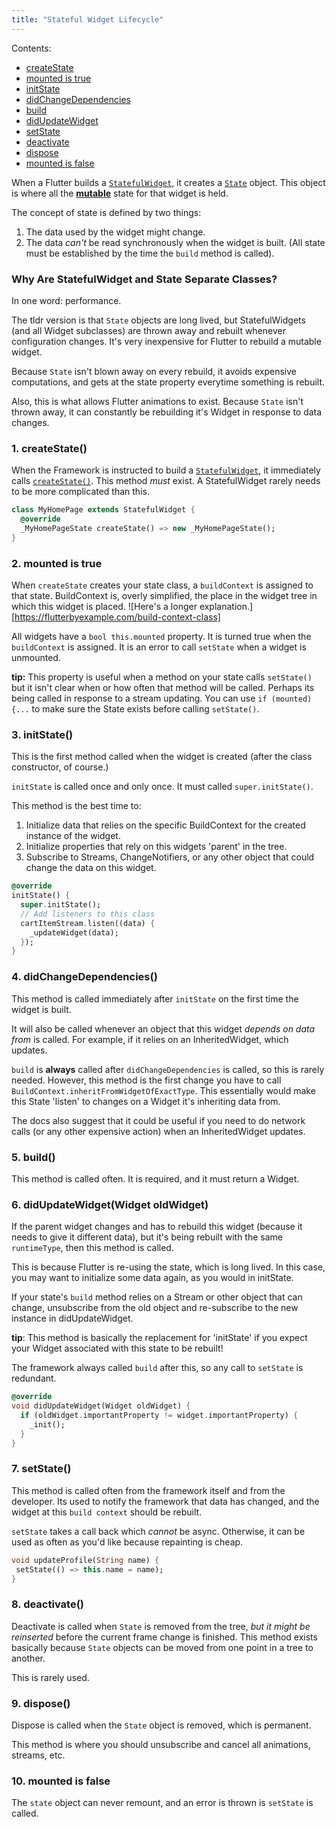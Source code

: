 ```yaml
---
title: "Stateful Widget Lifecycle"
---
```


<div class='aside'>

Contents:

* [createState](#1-createstate)
* [mounted is true](#2-mounted-is-true)
* [initState](#3-initstate)
* [didChangeDependencies](#4-didChangeDependencies)
* [build](#5-build)
* [didUpdateWidget](#6-didupdatewidget)
* [setState](#7-setstate)
* [deactivate](#8-deactivate)
* [dispose](#9-dispose)
* [mounted is false](#10-mounted-is-false)

</div>

When a Flutter builds a 
[`StatefulWidget`](https://docs.flutter.io/flutter/widgets/StatefulWidget-class.html), it 
creates a [`State`](https://docs.flutter.io/flutter/widgets/State-class.html) object. This
object is where all the 
**[mutable](https://en.wikipedia.org/wiki/Immutable_object)** state for that widget is held.

The concept of state is defined by two things:

1. The data used by the widget might change.
2. The data _can't_ be read synchronously when the widget is built. (All state
   must be established by the time the `build` method is called).

### Why Are StatefulWidget and State Separate Classes?

In one word: performance.

The tldr version is that `State` objects are long lived, but StatefulWidgets
(and all Widget subclasses) are thrown away and rebuilt whenever configuration
changes. It's very inexpensive for Flutter to rebuild a mutable widget.

Because `State` isn't blown away on every rebuild, it avoids 
expensive computations, and gets at the state property everytime
something is rebuilt.

Also, this is what allows Flutter animations to exist. Because `State` isn't
thrown away, it can constantly be rebuilding it's Widget in response to data
changes.

### 1. createState()

When the Framework is instructed to build a 
[`StatefulWidget`](https://docs.flutter.io/flutter/widgets/StatefulWidget-class.html), it 
immediately calls 
[`createState()`](https://docs.flutter.io/flutter/widgets/StatefulWidget/createState.html). This 
method _must_ exist. A StatefulWidget rarely needs to be more complicated than this.

```dart
class MyHomePage extends StatefulWidget {
  @override
  _MyHomePageState createState() => new _MyHomePageState();
}
```

### 2. mounted is true

When `createState` creates your state class, a `buildContext` is assigned to
that state. BuildContext is, overly simplified, the place in the widget tree in which
this widget is placed. ![Here's a longer explanation.][https://flutterbyexample.com/build-context-class]

All widgets have a `bool this.mounted` property. It is turned true when the
`buildContext` is assigned. It is an error to call `setState` when a widget is
unmounted.

<div class='tip'>

**tip:** This property is useful when a method on your state calls `setState()`
but it isn't clear when or how often that method will be called. Perhaps its
being called in response to a stream updating. You can use `if (mounted) {...`
to make sure the State exists before calling `setState()`.

</div>

### 3. initState()

This is the first method called when the widget is created (after the class
constructor, of course.)

`initState` is called once and only once. It must called `super.initState()`.

This method is the best time to:

1. Initialize data that relies on the specific BuildContext for the created
   instance of the widget.
2. Initialize properties that rely on this widgets 'parent' in the tree.
3. Subscribe to Streams, ChangeNotifiers, or any other object that could change
   the data on this widget.

```dart
@override
initState() {
  super.initState();
  // Add listeners to this class
  cartItemStream.listen((data) {
    _updateWidget(data);
  });
}
```

### 4. didChangeDependencies()

This method is called immediately after `initState` on the first time the
widget is built.

It will also be called whenever an object that this widget _depends on data
from_ is called. For example, if it relies on an InheritedWidget, which updates.

`build` is **always** called after `didChangeDependencies` is called, so this
is rarely needed. However, this method is the first change you have to call
`BuildContext.inheritFromWidgetOfExactType`. This essentially would make this
State 'listen' to changes on a Widget it's inheriting data from.

The docs also suggest that it could be useful if you need to do network calls
(or any other expensive action) when an InheritedWidget updates.

### 5. build()

This method is called often. It is required, and it must return a Widget.

### 6. didUpdateWidget(Widget oldWidget)

If the parent widget changes and has to rebuild this widget (because it needs
to give it different data), but it's being rebuilt with the same `runtimeType`,
then this method is called.

This is because Flutter is re-using the state, which is long lived. In this
case, you may want to initialize some data again, as you would in initState.

If your state's `build` method relies on a Stream or other object that can
change, unsubscribe from the old object and re-subscribe to the new instance in
didUpdateWidget.

<div class='tip'>

**tip**: This method is basically the replacement for 'initState' if you expect
your Widget associated with this state to be rebuilt!

</div>

The framework always called `build` after this, so any call to `setState` is
redundant.

```dart
@override
void didUpdateWidget(Widget oldWidget) {
  if (oldWidget.importantProperty != widget.importantProperty) {
    _init();
  }
}
```

### 7. setState()

This method is called often from the framework itself and from the developer.
Its used to notify the framework that data has changed, and the widget at this
`build context` should be rebuilt.

`setState` takes a call back which _cannot_ be async. Otherwise, it can be used
as often as you'd like because repainting is cheap.

```dart
void updateProfile(String name) {
 setState(() => this.name = name);
}
```

### 8. deactivate()

Deactivate is called when `State` is removed from the tree, _but it might be
reinserted_ before the current frame change is finished. This method exists
basically because `State` objects can be moved from one point in a tree to
another.

This is rarely used.

### 9. dispose()

Dispose is called when the `State` object is removed, which is permanent.

This method is where you should unsubscribe and cancel all animations, streams,
etc.

### 10. mounted is false

The `state` object can never remount, and an error is thrown is `setState` is
called.
